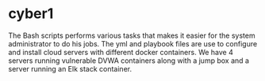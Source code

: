 # cyber1
The Bash scripts performs various tasks that makes it easier for the system administrator to do his jobs.
The yml and playbook files are use to configure and install cloud servers with different docker containers.
We have 4 servers running vulnerable DVWA containers along with a jump box and a server running an Elk stack container.
